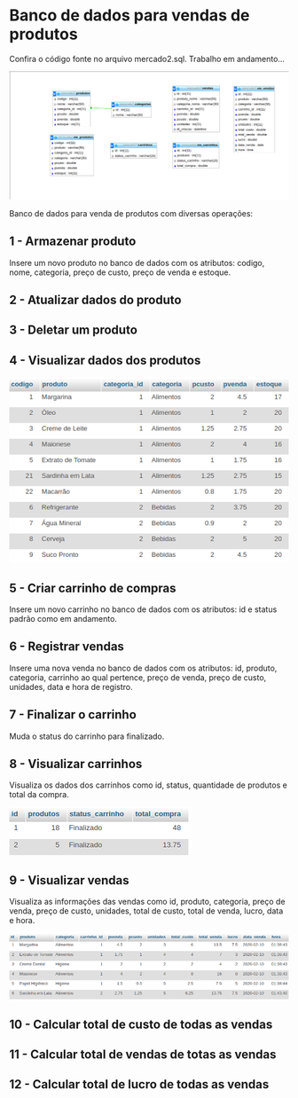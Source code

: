 # Banco de dados para vendas de produtos
Confira o código fonte no arquivo mercado2.sql. Trabalho em andamento...

![estrutura](https://github.com/rodriguesrenato61/vendas/blob/master/prints/estrutura.png)

Banco de dados para venda de produtos com diversas operações:

## 1 - Armazenar produto

Insere um novo produto no banco de dados com os atributos: codigo, nome, categoria, preço de custo, preço de venda e estoque.

## 2 - Atualizar dados do produto

## 3 - Deletar um produto

## 4 - Visualizar dados dos produtos

![vw_produtos](https://github.com/rodriguesrenato61/vendas/blob/master/prints/vw_produtos.png)

## 5 - Criar carrinho de compras

Insere um novo carrinho no banco de dados com os atributos: id e status padrão como em andamento.

## 6 - Registrar vendas

Insere uma nova venda no banco de dados com os atributos: id, produto, categoria, carrinho ao qual pertence, preço de venda, preço de custo, unidades, data e hora de registro.

## 7 - Finalizar o carrinho

Muda o status do carrinho para finalizado.

## 8 - Visualizar carrinhos

Visualiza os dados dos carrinhos como id, status, quantidade de produtos e total da compra.

![vw_carrinhos](https://github.com/rodriguesrenato61/vendas/blob/master/prints/vw_carrinhos.png)

## 9 - Visualizar vendas
Visualiza as informações das vendas como id, produto, categoria, preço de venda, preço de custo, unidades, total de custo, total de venda, lucro, data e hora.

![vw_vendas](https://github.com/rodriguesrenato61/vendas/blob/master/prints/vw_vendas.png)

## 10 - Calcular total de custo de todas as vendas

## 11 - Calcular total de vendas de totas as vendas

## 12 - Calcular total de lucro de todas as vendas

